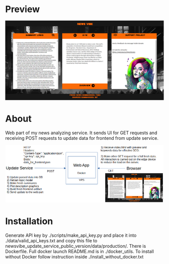 
# Preview

![](newsvibe_preview_1.png)

# About

Web part of my news analyzing service. It sends UI for GET requests and receiving POST requests to update data for frontend from update service.

![](newsvibe_architecture.png)

# Installation

Generate API key by ./scripts/make_api_key.py and place it into ./data/valid_api_keys.txt and copy this file to newsvibe_update_service_public_version/data/production/.
There is Dockerfile. Full docker launch README.md is in ./docker_utils.
To install without Docker follow instruction inside ./install_without_docker.txt
